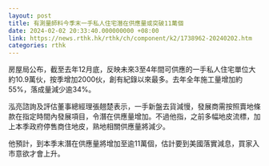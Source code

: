 ```yaml
---
layout: post
title: 有測量師料今季末一手私人住宅潛在供應量或突破11萬個
date: 2024-02-02 20:33:40.000000000 +08:00
link: https://news.rthk.hk/rthk/ch/component/k2/1738962-20240202.htm
categories: rthk
---
```


房屋局公布，截至去年12月底，反映未來3至4年間可供應的一手私人住宅單位大約10.9萬伙，按季增加2000伙，創有紀錄以來最多。去年全年施工量增加約55%，落成量減少逾34%。

泓亮諮詢及評估董事總經理張翹楚表示，一手新盤去貨減慢，發展商需按照賣地條款在指定時間內發展項目，令潛在供應量增加。不過他指，之前多幅地皮流標，加上本季政府停售商住地皮，熟地相關供應量將減少。

他預計，到本季末潛在供應量將增加至逾11萬個，估計要到美國落實減息，買家入市意欲才會上升。
